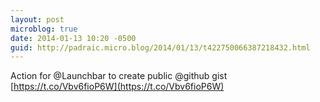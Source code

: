 ```yaml
---
layout: post
microblog: true
date: 2014-01-13 10:20 -0500
guid: http://padraic.micro.blog/2014/01/13/t422750066387218432.html
---
```

Action for @Launchbar to create public @github gist [https://t.co/Vbv6fioP6W](https://t.co/Vbv6fioP6W)
